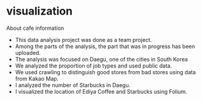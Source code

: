 # visualization
About cafe information
 - This data analysis project was done as a team project.
 - Among the parts of the analysis, the part that was in progress has been uploaded.
 - The analysis was focused on Daegu, one of the cities in South Korea
 - We analyzed the proportion of job types and used public data.
 - We used crawling to distinguish good stores from bad stores using data from Kakao Map.
 - I analyzed the number of Starbucks in Daegu.
 - I visualized the location of Ediya Coffee and Starbucks using Folium.

